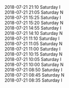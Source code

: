 2018-07-21 21:10 Saturday  I  
2018-07-21 21:05 Saturday  N  
2018-07-21 15:25 Saturday  I  
2018-07-21 15:20 Saturday  N  
2018-07-21 14:55 Saturday  I  
2018-07-21 14:10 Saturday  N  
2018-07-21 11:10 Saturday  I  
2018-07-21 11:05 Saturday  N  
2018-07-21 11:00 Saturday  I  
2018-07-21 10:15 Saturday  N  
2018-07-21 10:05 Saturday  I  
2018-07-21 10:00 Saturday  N  
2018-07-21 08:50 Saturday  I  
2018-07-21 08:45 Saturday  N  
2018-07-21 08:35 Saturday  I  
